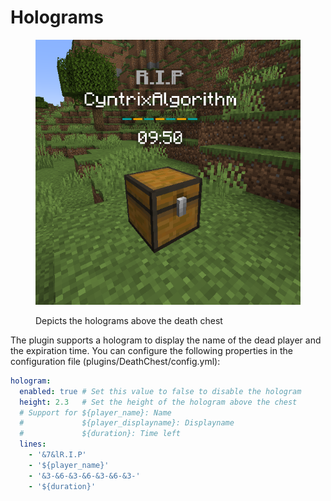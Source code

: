 # Holograms

<figure><img src="../.gitbook/assets/chest-with-hologram.png" alt="" width="441"><figcaption><p>Depicts the holograms above the death chest</p></figcaption></figure>

The plugin supports a hologram to display the name of the dead player and the expiration time. You can configure the following properties in the configuration file (plugins/DeathChest/config.yml):

```yaml
hologram:
  enabled: true # Set this value to false to disable the hologram
  height: 2.3   # Set the height of the hologram above the chest
  # Support for ${player_name}: Name
  #             ${player_displayname}: Displayname
  #             ${duration}: Time left
  lines:
    - '&7&lR.I.P'
    - '${player_name}'
    - '&3-&6-&3-&6-&3-&6-&3-'
    - '${duration}'
```
